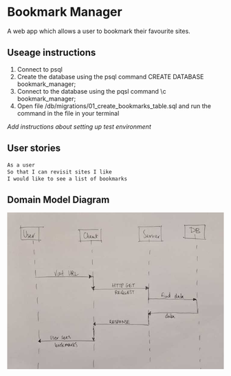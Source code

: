 # Bookmark Manager #

A web app which allows a user to bookmark their favourite sites.

## Useage instructions ##

1. Connect to psql
2. Create the database using the psql command CREATE DATABASE bookmark_manager;
3. Connect to the database using the pqsl command \c bookmark_manager;
4. Open file /db/migrations/01_create_bookmarks_table.sql and run the command in the file in your terminal

*Add instructions about setting up test environment*

## User stories ##
```
As a user
So that I can revisit sites I like
I would like to see a list of bookmarks
```

## Domain Model Diagram ##
![user_story_1](./user_story_1_720.jpeg)
